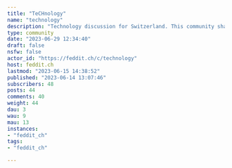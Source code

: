 ```yaml
---
title: "TeCHnology" 
name: "technology"
description: "Technology discussion for Switzerland. This community shall discuss various topics of technology in and around Switzerland."
type: community
date: "2023-06-29 12:34:40"
draft: false
nsfw: false
actor_id: "https://feddit.ch/c/technology"
host: feddit.ch
lastmod: "2023-06-15 14:38:52"
published: "2023-06-14 13:07:46"
subscribers: 48
posts: 44
comments: 40
weight: 44
dau: 3
wau: 9
mau: 13
instances:
- "feddit_ch"
tags: 
- "feddit_ch"

---
```


